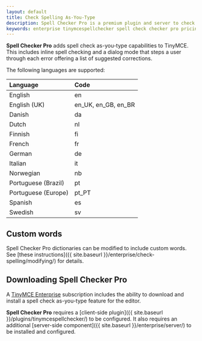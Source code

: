 ```yaml
---
layout: default
title: Check Spelling As-You-Type
description: Spell Checker Pro is a premium plugin and server to check spelling as-you-type.
keywords: enterprise tinymcespellchecker spell check checker pro pricing
---
```


**Spell Checker Pro** adds spell check as-you-type capabilities to TinyMCE. This includes inline spell checking and a dialog mode that steps a user through each error offering a list of suggested corrections.

The following languages are supported:

|Language                      | Code   |
|:-----------------------------|:-------|
| English                      | en     |
| English (UK)                 | en_UK, en_GB, en_BR |
| Danish                       | da     |
| Dutch                        | nl     |
| Finnish                      | fi     |
| French                       | fr     |
| German                       | de     |
| Italian	                     | it     |
| Norwegian	                   | nb     |
| Portuguese (Brazil)          | pt     |
| Portuguese (Europe)          | pt_PT  |
| Spanish                      | es     |
| Swedish                      | sv     |

## Custom words
Spell Checker Pro dictionaries can be modified to include custom words. See [these instructions]({{ site.baseurl }}/enterprise/check-spelling/modifying/) for details.

## Downloading Spell Checker Pro

A [TinyMCE Enterprise](http://www.tinymce.com/pricing/) subscription includes the ability to download and install a spell check as-you-type feature for the editor.

**Spell Checker Pro** requires a [client-side plugin]({{ site.baseurl }}/plugins/tinymcespellchecker/) to be configured. It also requires an additional [server-side component]({{ site.baseurl }}/enterprise/server/) to be installed and configured.
